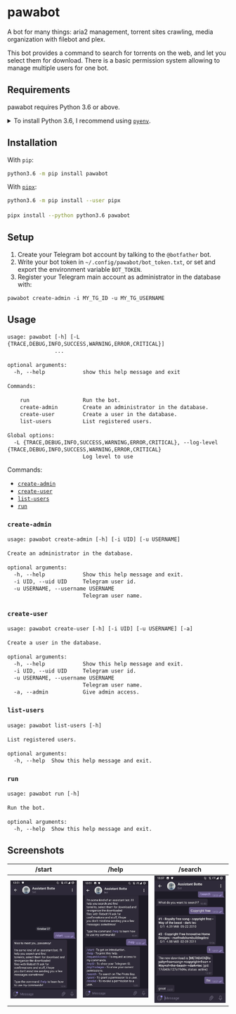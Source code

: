 <!--
IMPORTANT:
  This file is generated from the template at 'scripts/templates/README.md'.
  Please update the template instead of this file.
-->

# pawabot
<!--
[![pipeline status](https://gitlab.com/pawamoy/pawabot/badges/master/pipeline.svg)](https://gitlab.com/pawamoy/pawabot/pipelines)
[![coverage report](https://gitlab.com/pawamoy/pawabot/badges/master/coverage.svg)](https://gitlab.com/pawamoy/pawabot/commits/master)
[![documentation](https://img.shields.io/readthedocs/pawabot.svg?style=flat)](https://pawabot.readthedocs.io/en/latest/index.html)
[![pypi version](https://img.shields.io/pypi/v/pawabot.svg)](https://pypi.org/project/pawabot/)
-->

A bot for many things: aria2 management, torrent sites crawling, media organization with filebot and plex.

This bot provides a command to search for torrents on the web, and let you select them for download.
There is a basic permission system allowing to manage multiple users for one bot.

## Requirements
pawabot requires Python 3.6 or above.

<details>
<summary>To install Python 3.6, I recommend using <a href="https://github.com/pyenv/pyenv"><code>pyenv</code></a>.</summary>

```bash
# install pyenv
git clone https://github.com/pyenv/pyenv ~/.pyenv

# setup pyenv (you should also put these three lines in .bashrc or similar)
export PATH="${HOME}/.pyenv/bin:${PATH}"
export PYENV_ROOT="${HOME}/.pyenv"
eval "$(pyenv init -)"

# install Python 3.6
pyenv install 3.6.8

# make it available globally
pyenv global system 3.6.8
```
</details>

## Installation
With `pip`:
```bash
python3.6 -m pip install pawabot
```

With [`pipx`](https://github.com/cs01/pipx):
```bash
python3.6 -m pip install --user pipx

pipx install --python python3.6 pawabot
```

## Setup
1. Create your Telegram bot account by talking to the `@botfather` bot.
2. Write your bot token in `~/.config/pawabot/bot_token.txt`,
   or set and export the environment variable `BOT_TOKEN`.
3. Register your Telegram main account as administrator in the database with:
```
pawabot create-admin -i MY_TG_ID -u MY_TG_USERNAME
```

## Usage
```
usage: pawabot [-h] [-L {TRACE,DEBUG,INFO,SUCCESS,WARNING,ERROR,CRITICAL}]
               ...

optional arguments:
  -h, --help            show this help message and exit

Commands:
  
    run                 Run the bot.
    create-admin        Create an administrator in the database.
    create-user         Create a user in the database.
    list-users          List registered users.

Global options:
  -L {TRACE,DEBUG,INFO,SUCCESS,WARNING,ERROR,CRITICAL}, --log-level {TRACE,DEBUG,INFO,SUCCESS,WARNING,ERROR,CRITICAL}
                        Log level to use

```

Commands:

- [`create-admin`](#create-admin)
- [`create-user`](#create-user)
- [`list-users`](#list-users)
- [`run`](#run)


### `create-admin`
```
usage: pawabot create-admin [-h] [-i UID] [-u USERNAME]

Create an administrator in the database.

optional arguments:
  -h, --help            Show this help message and exit.
  -i UID, --uid UID     Telegram user id.
  -u USERNAME, --username USERNAME
                        Telegram user name.

```



### `create-user`
```
usage: pawabot create-user [-h] [-i UID] [-u USERNAME] [-a]

Create a user in the database.

optional arguments:
  -h, --help            Show this help message and exit.
  -i UID, --uid UID     Telegram user id.
  -u USERNAME, --username USERNAME
                        Telegram user name.
  -a, --admin           Give admin access.

```



### `list-users`
```
usage: pawabot list-users [-h]

List registered users.

optional arguments:
  -h, --help  Show this help message and exit.

```



### `run`
```
usage: pawabot run [-h]

Run the bot.

optional arguments:
  -h, --help  Show this help message and exit.

```




## Screenshots
/start | /help | /search
------ | ----- | -------
![start](img/start.jpg) | ![help](img/help.jpg) | ![search](img/search.jpg)

